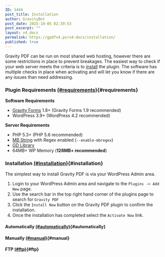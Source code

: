 ```yaml
---
ID: 1444
post_title: Installation
author: GravityBot
post_date: 2015-10-05 02:39:53
post_excerpt: ""
layout: v4_docs
permalink: https://gpdfv4.pv/v4-docs/installation/
published: true
---
```

Gravity PDF can be run on most shared web hosting, however there are some restrictions in place to prevent breakages. The easiest way to check if your web server meets the criteria is to [install](#installation) the plugin. The software has multiple checks in place when activating and will let you know if there are any issues than need addressing. 

### Plugin Requirements [(#requirements)](#requirements){#requirements}

**Software Requirements**

* [Gravity Forms](https://www.e-junkie.com/ecom/gb.php?cl=54585&c=ib&aff=235154) 1.8+ (Gravity Forms 1.9 recommended)
* WordPress 3.9+ (WordPress 4.2 recommended)

**Server Requirements**

* PHP 5.3+ (PHP 5.6 recommended)
* [MB String](http://www.php.net/manual/en/mbstring.installation.php) with Regex enabled (`--enable-mbregex`)
* [GD Library](http://www.php.net/manual/en/image.installation.php)
* 64MB+ WP Memory (**128MB+ recommended**)

### Installation [(#installation)](#installation){#installation}
The simplest way to install Gravity PDF is via your WordPress Admin area.

1. Login to your WordPress Admin area and navigate to the `Plugins -> Add New` page.
1. Use the search bar in the top right hand corner of the plugins page to search for `Gravity PDF`
1. Click the `Install Now` button on the Gravity PDF plugin to confirm the installation. 
1. Once the installation has completed select the `Activate Now` link. 


#### Automatically [(#automatically)](#automatically){#automatically}

#### Manually [(#manual)](#manual){#manual}

#### FTP [(#ftp)](#ftp){#ftp}

